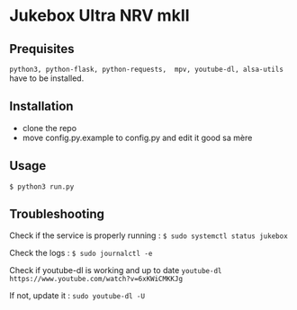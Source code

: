 # Jukebox Ultra NRV mkII

## Prequisites
`python3, python-flask, python-requests,  mpv, youtube-dl, alsa-utils` have to be installed.

## Installation
 - clone the repo
 - move config.py.example to config.py and edit it good sa mère

## Usage
    $ python3 run.py

## Troubleshooting
Check if the service is properly running :
 `$ sudo systemctl status jukebox`
 
Check the logs :
 `$ sudo journalctl -e`
 
Check if youtube-dl is working and up to date
 `youtube-dl https://www.youtube.com/watch?v=6xKWiCMKKJg`

If not, update it : `sudo youtube-dl -U`
